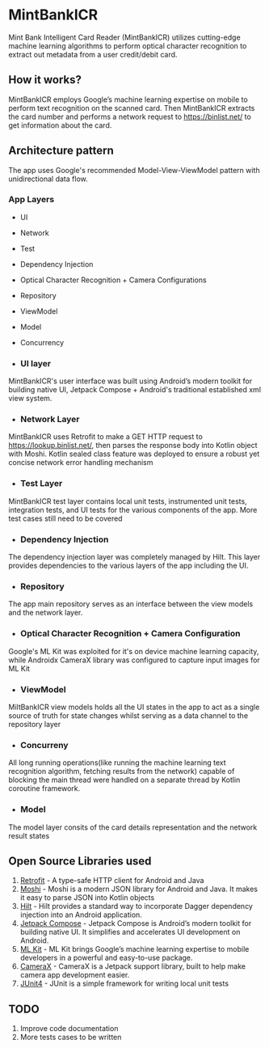 # MintBankICR
Mint Bank Intelligent Card Reader (MintBankICR) utilizes cutting-edge machine learning algorithms to perform optical character recognition to extract out metadata from a user credit/debit card.

## How it works?
MintBankICR employs Google’s machine learning expertise on mobile to perform text recognition on the scanned card. Then MintBankICR extracts the card number and performs a 
network request to https://binlist.net/ to get information about the card.

## Architecture pattern
The app uses Google's recommended Model-View-ViewModel pattern with unidirectional data flow. 

### App Layers
* UI 
* Network 
* Test
* Dependency Injection 
* Optical Character Recognition + Camera Configurations 
* Repository
* ViewModel
* Model 
* Concurrency 

* ### UI layer 
MintBankICR's user interface was built using Android’s modern toolkit for building native UI, Jetpack Compose + Android's traditional established xml view system.

* ### Network Layer 
MintBankICR uses Retrofit to make a GET HTTP request to https://lookup.binlist.net/, then parses the response body into Kotlin object with Moshi. 
Kotlin sealed class feature was deployed to ensure a robust yet concise network error handling mechanism 

* ### Test Layer
MintBankICR test layer contains local unit tests, instrumented unit tests, integration tests, and UI tests for the various components of the app.
More test cases still need to be covered

* ### Dependency Injection
The dependency injection layer was completely managed by Hilt. This layer provides dependencies to the various layers of the app including the UI.

* ### Repository
The app main repository serves as an interface between the view models and the network layer.

* ### Optical Character Recognition + Camera Configuration
Google's ML Kit was exploited for it's on device machine learning capacity, while Androidx CameraX library was configured to capture input images for ML Kit 

* ### ViewModel
MiltBankICR view models holds all the UI states in the app to act as a single source of truth for state changes whilst serving as a data channel to the repository layer

* ### Concurreny 
All long running operations(like running the machine learning text recognition algorithm, fetching results from the network) capable of blocking the main thread were handled on 
a separate thread by Kotlin coroutine framework.

* ### Model
The model layer consits of the card details representation and the network result states 

## Open Source Libraries used 
1. [Retrofit](https://github.com/square/retrofit) - A type-safe HTTP client for Android and Java
2. [Moshi](https://github.com/square/moshi) - Moshi is a modern JSON library for Android and Java. It makes it easy to parse JSON into Kotlin objects
3. [Hilt](https://developer.android.com/jetpack/androidx/releases/hilt) - Hilt provides a standard way to incorporate Dagger dependency injection into an Android application.
4. [Jetpack Compose](https://developer.android.com/jetpack/compose) - Jetpack Compose is Android’s modern toolkit for building native UI. It simplifies and accelerates UI development on Android.
5. [ML Kit](https://developers.google.com/ml-kit) - ML Kit brings Google’s machine learning expertise to mobile developers in a powerful and easy-to-use package.
6. [CameraX](https://developer.android.com/jetpack/androidx/releases/camera) - CameraX is a Jetpack support library, built to help make camera app development easier.
7. [JUnit4](https://junit.org/junit4/) - JUnit is a simple framework for writing local unit tests

## TODO
1. Improve code documentation
2. More tests cases to be written
